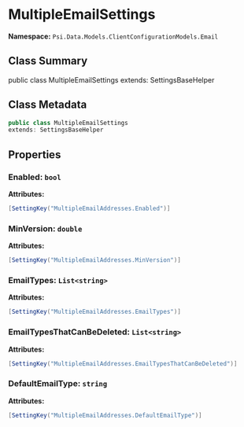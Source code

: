 # MultipleEmailSettings

**Namespace:** `Psi.Data.Models.ClientConfigurationModels.Email`

## Class Summary

public class MultipleEmailSettings
extends: SettingsBaseHelper

## Class Metadata

```typescript
public class MultipleEmailSettings
extends: SettingsBaseHelper
```

## Properties

### Enabled: `bool`

**Attributes:**
```csharp
[SettingKey("MultipleEmailAddresses.Enabled")]
```

### MinVersion: `double`

**Attributes:**
```csharp
[SettingKey("MultipleEmailAddresses.MinVersion")]
```

### EmailTypes: `List<string>`

**Attributes:**
```csharp
[SettingKey("MultipleEmailAddresses.EmailTypes")]
```

### EmailTypesThatCanBeDeleted: `List<string>`

**Attributes:**
```csharp
[SettingKey("MultipleEmailAddresses.EmailTypesThatCanBeDeleted")]
```

### DefaultEmailType: `string`

**Attributes:**
```csharp
[SettingKey("MultipleEmailAddresses.DefaultEmailType")]
```
